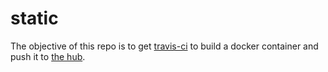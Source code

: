 static
======

The objective of this repo is to get [travis-ci](http://travis-ci.org) to build a docker container and push it to [the hub](https://hub.docker.com).
